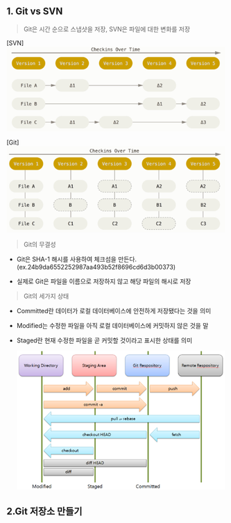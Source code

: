 <h2>1. Git vs SVN</h2>

> Git은 시간 순으로 스냅샷을 저장, SVN은 파일에 대한 변화를 저장

[SVN]
![SVNStream](./img/SVNStream.PNG)

[Git]
![GitStream](./img/GitStream.PNG)


> Git의 무결성 
 - Git은 SHA-1 해시를 사용하여 체크섬을 만든다.  
   (ex.24b9da6552252987aa493b52f8696cd6d3b00373)

 - 실제로 Git은 파일을 이름으로 저장하지 않고 해당 파일의 해시로 저장

> Git의 세가지 상태 
 - Committed란 데이터가 로컬 데이터베이스에 안전하게 저장됐다는 것을 의미
 - Modified는 수정한 파일을 아직 로컬 데이터베이스에 커밋하지 않은 것을 말
 - Staged란 현재 수정한 파일을 곧 커밋할 것이라고 표시한 상태를 의미
    
    ![workingTree](./img/workingTree.PNG)


<h2>2.Git 저장소 만들기</h2>
